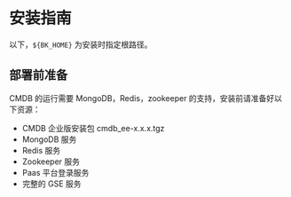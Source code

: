 # 安装指南

以下，`${BK_HOME}` 为安装时指定根路径。

## 部署前准备

CMDB 的运行需要 MongoDB，Redis，zookeeper 的支持，安装前请准备好以下资源：

- CMDB 企业版安装包 cmdb_ee-x.x.x.tgz
- MongoDB 服务
- Redis 服务
- Zookeeper 服务
- Paas 平台登录服务
- 完整的 GSE 服务
